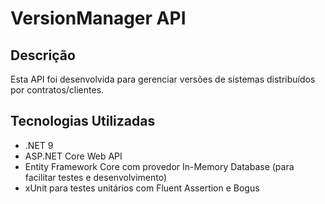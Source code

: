 # VersionManager API

## Descrição

Esta API foi desenvolvida para gerenciar versões de sistemas distribuídos por contratos/clientes.

## Tecnologias Utilizadas

- .NET 9
- ASP.NET Core Web API
- Entity Framework Core com provedor In-Memory Database (para facilitar testes e desenvolvimento)
- xUnit para testes unitários com Fluent Assertion e Bogus
